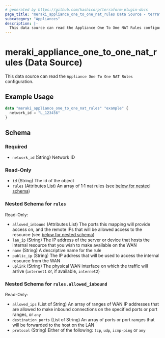 ```yaml
---
# generated by https://github.com/hashicorp/terraform-plugin-docs
page_title: "meraki_appliance_one_to_one_nat_rules Data Source - terraform-provider-meraki"
subcategory: "Appliances"
description: |-
  This data source can read the Appliance One To One NAT Rules configuration.
---
```


# meraki_appliance_one_to_one_nat_rules (Data Source)

This data source can read the `Appliance One To One NAT Rules` configuration.

## Example Usage

```terraform
data "meraki_appliance_one_to_one_nat_rules" "example" {
  network_id = "L_123456"
}
```

<!-- schema generated by tfplugindocs -->
## Schema

### Required

- `network_id` (String) Network ID

### Read-Only

- `id` (String) The id of the object
- `rules` (Attributes List) An array of 1:1 nat rules (see [below for nested schema](#nestedatt--rules))

<a id="nestedatt--rules"></a>
### Nested Schema for `rules`

Read-Only:

- `allowed_inbound` (Attributes List) The ports this mapping will provide access on, and the remote IPs that will be allowed access to the resource (see [below for nested schema](#nestedatt--rules--allowed_inbound))
- `lan_ip` (String) The IP address of the server or device that hosts the internal resource that you wish to make available on the WAN
- `name` (String) A descriptive name for the rule
- `public_ip` (String) The IP address that will be used to access the internal resource from the WAN
- `uplink` (String) The physical WAN interface on which the traffic will arrive (`internet1` or, if available, `internet2`)

<a id="nestedatt--rules--allowed_inbound"></a>
### Nested Schema for `rules.allowed_inbound`

Read-Only:

- `allowed_ips` (List of String) An array of ranges of WAN IP addresses that are allowed to make inbound connections on the specified ports or port ranges, or `any`
- `destination_ports` (List of String) An array of ports or port ranges that will be forwarded to the host on the LAN
- `protocol` (String) Either of the following: `tcp`, `udp`, `icmp-ping` or `any`
